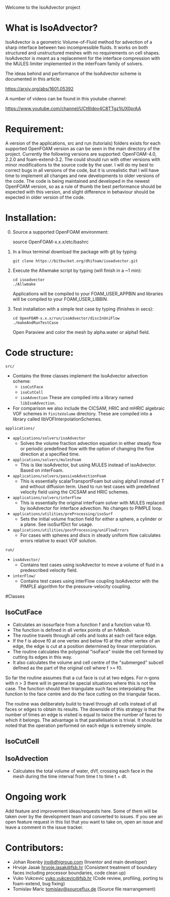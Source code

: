 Welcome to the IsoAdvector project

# What is IsoAdvector?

IsoAdvector is a geometric Volume-of-Fluid method for advection of a sharp 
interface between two incompressible fluids. It works on both structured and 
unstructured meshes with no requirements on cell shapes. IsoAdvector is meant as 
a replacement for the interface compression with the MULES limiter implemented 
in the interFoam family of solvers.

The ideas behind and performance of the IsoAdvector scheme is documented in this
article:

https://arxiv.org/abs/1601.05392

A number of videos can be found in this youtube channel:

https://www.youtube.com/channel/UCt6Idpv4C8TTgz1iUX0prAA


# Requirement:

A version of the applications, src and run (tutorials) folders exists for each
supported OpenFOAM version as can be seen in the main directory of the project.
Currently the following versions are supported: OpenFOAM-4.0, 2.2.0 and
foam-extend-3.2. The could should run with other versions with minor 
modifications to the source code by the user. I will do my best to correct bugs
in all versions of the code, but it is unrealistic that I will have time to 
implement all changes and new developments to older versions of the code. The 
code is being maintained and developed in the newest OpenFOAM version, so as
a rule of thumb the best performance should be expected with this version, and 
slight difference in behaviour should be expected in older version of the code.

# Installation:

0.  Source a supported OpenFOAM environment: 

    source OpenFOAM-x.x.x/etc/bashrc

1.  In a linux terminal download the package with git by typing:

        git clone https://bitbucket.org/dhifoam/isoadvector.git

2.  Execute the Allwmake script by typing (will finish in a ~1 min):

        cd isoadvector
        ./Allwmake

    Applications will be compiled to your FOAM_USER_APPBIN and libraries will be
    compiled to your FOAM_USER_LIBBIN.
    
3.  Test installation with a simple test case by typing (finishes in secs):
    
	    cd OpenFOAM-x.x.x/run/isoAdvector/discInUniFlow
		./makeAndRunTestCase
	
    Open Paraview and color the mesh by alpha.water or alpha1 field.

# Code structure:

`src/` 

* Contains the three classes implement the IsoAdvector advection scheme:
    - `isoCutFace`
    - `isoCutCell` 
    - `isoAdvection` 
  These are compiled into a library named `libIsoAdvection`. 
* For comparison we also include the CICSAM, HRIC and mHRIC algebraic VOF 
  schemes in `finiteVolume` directory. These are compiled into a library called
  libVOFInterpolationSchemes.

`applications/` 

- `applications/solvers/isoAdvector` 
    - Solves the volume fraction advection equation in either steady flow or 
      periodic predefined flow with the option of changing the flow direction at
      a specified time.
- `applications/solvers/mulesFoam`
    - This is like isoAdvector, but using MULES instead of isoAdvector. Based on
      interFoam.
- `applications/solvers/passiveAdvectionFoam` 
    - This is essentially scalarTransportFoam but using alpha1 instead of T and 
      without diffusion term. Used to run test cases with predefined velocity 
      field using the CICSAM and HRIC schemes.
- `applications/solvers/interFlow` 
    - This is essentially the original interFoam solver with MULES replaced by 
      isoAdvector for interface advection. No changes to PIMPLE loop.
- `applications/utilities/preProcessing/isoSurf` 
    - Sets the initial volume fraction field for either a sphere, a cylinder or 
      a plane. See isoSurfDict for usage.
- `applications/utilities/postProcessing/uniFlowErrors`
    - For cases with spheres and discs in steady uniform flow calculates errors 
      relative to exact VOF solution.

`run/`

- `isoAdvector/` 
    - Contains test cases using isoAdvector to move a volume of fluid in a 
      predescribed velocity field.
- `interFlow/` 
    - Contains test cases using interFlow coupling IsoAdvector with the PIMPLE 
      algorithm for the pressure-velocity coupling.
	
#Classes
	
## IsoCutFace

- Calculates an isosurface from a function f and a function value f0.
- The function is defined in all vertex points of an fvMesh.
- The routine travels through all cells and looks at each cell face edge.
- If the f is above f0 at one vertex and below f0 at the other vertex of an 
  edge, the edge is cut at a position determined by linear interpolation.
- The routine calculates the polygonal "isoFace" inside the cell formed by 
  cutting its edges in this way.
- It also calculates the volume and cell centre of the "submerged" subcell 
  defined as the part of the original cell where f >= f0.

So far the routine assumes that a cut face is cut at two edges. For n-gons with 
n > 3 there will in general be special situations where this is not the case. 
The function should then triangulate such faces interpolating the function to 
the face centre and do the face cutting on the triangular faces.

The routine was deliberately build to travel through all cells instead of all 
faces or edges to obtain its results. The downside of this strategy is that the 
number of times an edge is visited is equal to twice the number of faces to 
which it belongs. The advantage is that parallelisation is trivial. It should be 
noted that the operation performed on each edge is extremely simple.

## IsoCutCell

## IsoAdvection 

- Calculates the total volume of water, dVf, crossing each face in the mesh 
  during the time interval from time t to time t + dt.

# Ongoing work 

Add feature and improvement ideas/requests here. Some of them will be taken over 
by the development team and converted to issues. If you see an open feature 
request in this list that you want to take on, open an issue and leave a comment 
in the issue tracker. 

# Contributors:

* Johan Roenby <jro@dhigroup.com> (Inventor and main developer)
* Hrvoje Jasak <hrvoje.jasak@fsb.hr> (Consistent treatment of boundary faces 
  including processor boundaries, code clean up)
* Vuko Vukcevic <vuko.vukcevic@fsb.hr> (Code review, profiling, porting to 
  foam-extend, bug fixing)
* Tomislav Maric <tomislav@sourceflux.de> (Source file rearrangement)

